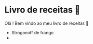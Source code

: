 # Livro de receitas :cake:

Olá ! Bem vindo ao meu livro de receitas :wave:

- Strogonoff de frango 
- 

